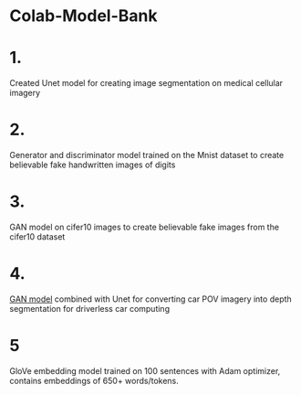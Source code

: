 # Colab-Model-Bank

# 1. 
Created Unet model for creating image segmentation on medical cellular imagery

# 2.
Generator and discriminator model trained on the Mnist dataset to create believable fake handwritten images of digits

# 3. 
GAN model on cifer10 images to create believable fake images from the cifer10 dataset

# 4. 
<a href="https://huggingface.co/ewjfwejfoiwe/Unet_GAN_Self-driving-car-vision-segmentation/tree/main">GAN model</a> combined with Unet for converting car POV imagery into depth segmentation for driverless car computing

# 5
GloVe embedding model trained on 100 sentences with Adam optimizer, contains embeddings of 650+ words/tokens.
